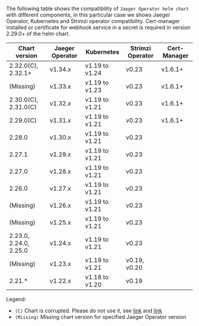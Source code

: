 The following table shows the compatibility of `Jaeger Operator helm chart` with different components, in this particular case we shows Jaeger Operator, Kubernetes and Strimzi operator compatibility. Cert-manager installed or certificate for webhook service in a secret is required in version 2.29.0+ of the helm chart.

| Chart version          | Jaeger Operator | Kubernetes      | Strimzi Operator   | Cert-Manager |
|------------------------|-----------------|-----------------|--------------------|--------------|
| 2.32.0(C), 2.32.1+     | v1.34.x         | v1.19 to v1.24  | v0.23              | v1.6.1+      |
| (Missing)              | v1.33.x         | v1.19 to v1.23  | v0.23              | v1.6.1+      |
| 2.30.0(C), 2.31.0(C)   | v1.32.x         | v1.19 to v1.21  | v0.23              | v1.6.1+      |
| 2.29.0(C)              | v1.31.x         | v1.19 to v1.21  | v0.23              | v1.6.1+      |
| 2.28.0                 | v1.30.x         | v1.19 to v1.21  | v0.23              |              |
| 2.27.1                 | v1.29.x         | v1.19 to v1.21  | v0.23              |              |
| 2.27.0                 | v1.28.x         | v1.19 to v1.21  | v0.23              |              |
| 2.26.0                 | v1.27.x         | v1.19 to v1.21  | v0.23              |              |
| (Missing)              | v1.26.x         | v1.19 to v1.21  | v0.23              |              |
| (Missing)              | v1.25.x         | v1.19 to v1.21  | v0.23              |              |
| 2.23.0, 2.24.0, 2.25.0 | v1.24.x         | v1.19 to v1.21  | v0.23              |              |
| (Missing)              | v1.23.x         | v1.19 to v1.21  | v0.19, v0.20       |              |
| 2.21.*                 | v1.22.x         | v1.18 to v1.20  | v0.19              |              |
Legend:
- `(C)` Chart is corrupted. Please do not use it, see [link](https://github.com/jaegertracing/helm-charts/issues/351) and [link](https://github.com/jaegertracing/helm-charts/issues/373)
- `(Missing)` Missing chart version for specified Jaeger Operator version
